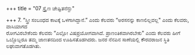 +++
title = "07 ಸ್ತ್ರೈಣ ಚೇಷ್ಟಿತನೆನ್ದು"

+++
7. “ಸ್ತ್ರೀ ಸಂಬಂಧದ ಕಾಟಕ್ಕೆ ಒಳಗಾಗಿದ್ದಾನೆ.” ಎಂದು ಕೆಲವರು “ಅರಸನನ್ನು ಕಾಣಲಿಲ್ಲವಲ್ಲ" ಎಂದು ಕೆಲವರು, ವಾಸಿಯಾಗದ   
ರೋಗವಿರಬೇಕೆಂದು ಕೆಲವರು “ಎಲ್ಲೋ ವಿಷಪ್ರಯೋಗವಾಗಿದೆ. ಪ್ರಾಣಂತಿಕವಾಗಿರಬೇಕು" ಎಂದು ಕೆಲವರು ಹೀಗೆ ಒಬ್ಬೊಬ್ಬರೂ ತಮ್ಮ ಜಾಣತನದಿಂದ ಊಹಿಸತೊಡಗಿದರು.  ಜನರ ನೆನಪಿನ ಸಾಣೆಯಲ್ಲಿ ಕೌರವರಾಜನ ಸ್ಥಿತಿ ಲಘುವಾಗತೊಡಗಿತು.
